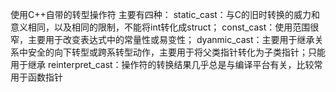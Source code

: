 使用C++自带的转型操作符
主要有四种：
static_cast：与C的旧时转换的威力和意义相同，以及相同的限制，不能将int转化成struct；
const_cast：使用范围很窄，主要用于改变表达式中的常量性或易变性；
dyanmic_cast：主要用于继承关系中安全的向下转型或跨系转型动作，主要用于将父类指针转化为子类指针；只能用于继承
reinterpret_cast：操作符的转换结果几乎总是与编译平台有关，比较常用于函数指针
